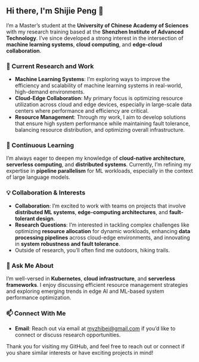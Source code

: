 ## Hi there, I'm Shijie Peng 👋

I’m a Master’s student at the **University of Chinese Academy of Sciences** with my research training based at the **Shenzhen Institute of Advanced Technology**. I’ve since developed a strong interest in the intersection of **machine learning systems**, **cloud computing**, and **edge-cloud collaboration**. 

### 🚀 Current Research and Work
- **Machine Learning Systems**: I’m exploring ways to improve the efficiency and scalability of machine learning systems in real-world, high-demand environments.
- **Cloud-Edge Collaboration**: My primary focus is optimizing resource utilization across cloud and edge devices, especially in large-scale data centers where performance and efficiency are critical.
- **Resource Management**: Through my work, I aim to develop solutions that ensure high system performance while maintaining fault tolerance, balancing resource distribution, and optimizing overall infrastructure.

### 🌱 Continuous Learning
I’m always eager to deepen my knowledge of **cloud-native architecture**, **serverless computing**, and **distributed systems**. Currently, I’m refining my expertise in **pipeline parallelism** for ML workloads, especially in the context of large language models.

### 💡 Collaboration & Interests
- **Collaboration**: I’m excited to work with teams on projects that involve **distributed ML systems**, **edge-computing architectures**, and **fault-tolerant design**. 
- **Research Questions**: I’m interested in tackling complex challenges like optimizing **resource allocation** for dynamic workloads, enhancing **data processing pipelines** across cloud-edge environments, and innovating in **system robustness and fault tolerance**.
- Outside of research, you’ll often find me outdoors, hiking trails.

### 💬 Ask Me About
I’m well-versed in **Kubernetes**, **cloud infrastructure**, and **serverless frameworks**. I enjoy discussing efficient resource management strategies and exploring emerging trends in edge AI and ML-based system performance optimization.

### 📫 Connect With Me
- **Email**: Reach out via email at myzhibei@gmail.com if you’d like to connect or discuss research opportunities.

Thank you for visiting my GitHub, and feel free to reach out or connect if you share similar interests or have exciting projects in mind!


<!--
**myzhibei/myzhibei** is a ✨ _special_ ✨ repository because its `README.md` (this file) appears on your GitHub profile.

Here are some ideas to get you started:

- 🔭 I’m currently working on ...
- 🌱 I’m currently learning ...
- 👯 I’m looking to collaborate on ...
- 🤔 I’m looking for help with ...
- 💬 Ask me about ...
- 📫 How to reach me: ...
- 😄 Pronouns: ...
- ⚡ Fun fact: ...
-->
